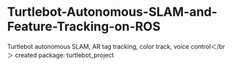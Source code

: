 # Turtlebot-Autonomous-SLAM-and-Feature-Tracking-on-ROS
Turtlebot autonomous SLAM, AR tag tracking, color track, voice control＜/br＞
created package: turtlebot_project
